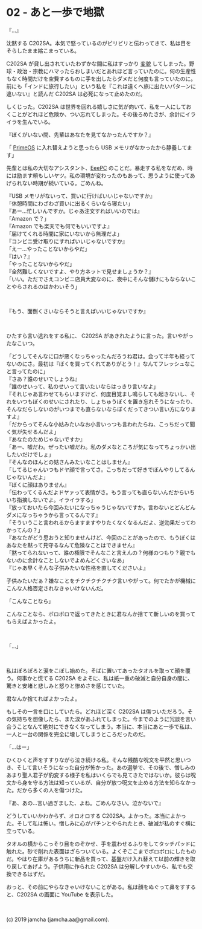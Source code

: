 

# 02 - あと一歩で地獄

『…』

沈黙する C202SA。本気で怒っているのがビリビリと伝わってきて、私は目をそらしたまま縮こまっている。

C202SA が貸し出されていたわずかな間に私はすっかり [変貌](https://jamcha-aa-harmoniyangindah.netlify.com/) してしまった。野球・政治・宗教にハマったらおしまいだとあれほど言っていたのに。何の生産性もなく時間だけを空費するものに手を出したらダメだと何度も言っていたのに。前にも「インドに旅行したい」という私を『これは遠くへ旅に出たいパターンに違いない』と読んだ C202SA は必死になって止めたのだ。

しくじった。C202SA は世界を回れる嬉しさに気が向いて、私を一人にしておくことがどれほど危険か、つい忘れてしまった。その後ろめたさが、余計にイライラを生んでいる。

『ぼくがいない間、先輩はあなたを見てなかったんですか？』

「 [PrimeOS](https://primeos.in/) に入れ替えようと思ったら USB メモリがなかったから静養してます」

先輩とは私の大切なアシスタント、[EeePC](https://jamcha-aa.github.io/EeePC/) のことだ。暴走する私をなだめ、時には励ます頼もしいヤツ。私の環境が変わったのもあって、思うように使ってあげられない時期が続いている。ごめんね。

『USB メモリがないって、買いに行けばいいじゃないですか』  
「休憩時間にわざわざ買いに出るくらいなら寝たい」  
『あー…忙しいんですか。じゃあ注文すればいいのでは』  
「Amazon で？」  
『Amazon でも楽天でも何でもいいですよ』  
「届けてくれる時間に家にいないから無理だよ」  
『コンビニ受け取りにすればいいじゃないですか』  
「えー…やったことないからやだ」  
『はい？』  
「やったことないからやだ」  
『全然難しくないですよ、やり方ネットで見せましょうか？』  
「いい。ただでさえコンビニ店員大変なのに、夜中にそんな儲けにもならないことやらされるのはかわいそう」

<br>

『もう、面倒くさいならそうと言えばいいじゃないですか』

<br>

ひたすら言い逃れをする私に、 C202SA があきれたように言った。言いやがったなこいつ。

「どうしてそんなに口が悪くなっちゃったんだろうね君は。会って半年も経ってないのにさ。最初は『ぼくを買ってくれてありがとう！』なんてフレッシュなこと言ってたのに」  
『さあ？誰のせいでしょうね』  
「誰のせいって、私のせいって言いたいならはっきり言いなよ」  
『それじゃあ言わせてもらいますけど、何度目覚まし鳴らしても起きないし、それをいつもぼくのせいにされたり、しょちゅうぼくを置き忘れそうになったり、そんなだらしないのがいつまでも直らないならぼくだってきつい言い方になりますよ』  
「だからってそんな小姑みたいなお小言いっつも言われたらね、こっちだって聞く気が失せるんだよ」  
『あなたのためじゃないですか』  
「あー、嘘だわ。ぜったい嘘だわ。私のダメなところが気になってちょっかい出したいだけでしょ」  
『そんなのほんとの姑さんみたいなことはしません』  
「してるじゃんいつもドヤ顔で言ってさ。こっちだって好きでぼんやりしてるんじゃないんだよ」  
『ぼくに顔はありません』  
「伝わってくるんだよドヤァって表情がさ。もう言っても直らないんだからいちいち指摘しないでよ。イライラする」  
『放っておいたら今回みたいになっちゃうじゃないですか。言わないとどんどんダメになっちゃうから言ってるんです』  
「そういうこと言われるからますますやりたくなくなるんだよ、逆効果だってわかってんの？」  
『あなたがどう思おうと知りませんけど、今回のことがあったので、もうぼくはあなたを黙って見守るなんて危険なことはできません』  
「黙ってられないって、誰の権限でそんなこと言えんの？何様のつもり？親でもないのに余計なことしないでよめんどくさいなあ」  
『じゃあ早くそんな子供みたいな性格を直してくださいよ』

子供みたいだぁ？嫌なことをチクチクチクチク言いやがって。何でたかが機械にこんな人格否定されなきゃいけないんだ。

「こんなことなら」

こんなことなら、ボロボロで返ってきたときに君なんか捨てて新しいのを買ってもらえばよかったよ。

<br>

「…」

<br>

私はぽろぽろと涙をこぼし始めた。そばに置いてあったタオルを取って顔を覆う。何事かと慌てる C202SA をよそに、私は紙一重の破滅と自分自身の闇に、驚きと安堵と悲しみと怒りと惨めさを感じていた。

君なんか捨てればよかったよ。

もしその一言を口にしていたら。どれほど深く C202SA は傷ついただろう。その気持ちを想像したら、また涙があふれてしまった。今までのように冗談を言い合うことなんて絶対にできなくなってしまう。本当に、本当にあと一歩で私は、一人と一台の関係を完全に壊してしまうところだったのだ。

「…はー」

ひくひくと声をすすりながら泣き続ける私。そんな残酷な呪文を平然と思いつき、そして言いそうになった自分が怖かった。あの選挙で、その後で、憎しみのあまり聖人君子が豹変する様子を私はいくらでも見てきたではないか。彼らは呪文から身を守る方法は知っているが、自分が放つ呪文を止める方法を知らなかった。だから多くの人を傷つけた。

『あ、あの…言い過ぎました、よね。ごめんなさい。泣かないで』

どうしていいかわからず、オロオロする C202SA。よかった。本当によかった。そして私は怖い。憎しみに心がパチンとやられたとき、破滅が私のすぐ横に立っている。

タオルの横からこっそり目をのぞかせ、手を震わせるふりをしてタッチパッドに触れた。砂で削れた表面はざらついている。よくぞここまでボロボロにしたものだ。やはり在庫があるうちに新品を買って、基盤だけ入れ替えて以前の輝きを取り戻してあげよう。子供用に作られた C202SA は分解しやすいから、私でも交換できるはずだ。

おっと、その前にやらなきゃいけないことがある。私は顔をぬぐって鼻をすすると、C202SA の画面に YouTube を表示した。

<br>
<br>
(c) 2019 jamcha (jamcha.aa@gmail.com).

